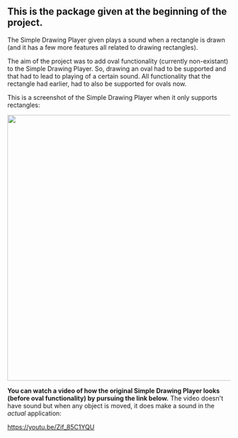 ## This is the package given at the beginning of the project.

The Simple Drawing Player given plays a sound when a rectangle is drawn (and it has a few more features all related to drawing rectangles). 

The aim of the project was to add oval functionality (currently non-existant) to the Simple Drawing Player. So, drawing an oval had to be supported and that had to lead to playing of a certain sound. All functionality that the rectangle had earlier, had to also be supported for ovals now.

This is a screenshot of the Simple Drawing Player when it only supports rectangles:

<img src = "https://i594.photobucket.com/albums/tt22/meghufree/drawing-player-rectangle-only.png" width=600>

<b>You can watch a video of how the original Simple Drawing Player looks (before oval functionality) by pursuing the link below.</b> The video doesn't have sound but when any object is moved, it does make a sound in the <i>actual</i> application:

https://youtu.be/Zif_85C1YQU



